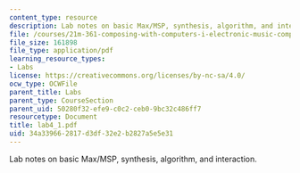 ```yaml
---
content_type: resource
description: Lab notes on basic Max/MSP, synthesis, algorithm, and interaction.
file: /courses/21m-361-composing-with-computers-i-electronic-music-composition-spring-2008/34a339662817d3df32e2b2827a5e5e31_lab4_1.pdf
file_size: 161898
file_type: application/pdf
learning_resource_types:
- Labs
license: https://creativecommons.org/licenses/by-nc-sa/4.0/
ocw_type: OCWFile
parent_title: Labs
parent_type: CourseSection
parent_uid: 50280f32-efe9-c0c2-ceb0-9bc32c486ff7
resourcetype: Document
title: lab4_1.pdf
uid: 34a33966-2817-d3df-32e2-b2827a5e5e31
---
```

Lab notes on basic Max/MSP, synthesis, algorithm, and interaction.